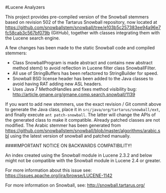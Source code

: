<!--
    Licensed to the Apache Software Foundation (ASF) under one or more
    contributor license agreements.  See the NOTICE file distributed with
    this work for additional information regarding copyright ownership.
    The ASF licenses this file to You under the Apache License, Version 2.0
    the "License"); you may not use this file except in compliance with
    the License.  You may obtain a copy of the License at

        http://www.apache.org/licenses/LICENSE-2.0

    Unless required by applicable law or agreed to in writing, software
    distributed under the License is distributed on an "AS IS" BASIS,
    WITHOUT WARRANTIES OR CONDITIONS OF ANY KIND, either express or implied.
    See the License for the specific language governing permissions and
    limitations under the License.
 -->

#Lucene Analyzers

This project provides pre-compiled version of the Snowball stemmers
based on revision 502 of the Tartarus Snowball repository,
now located at https://github.com/snowballstem/snowball/tree/e103b5c257383ee94a96e7fc58cab3c567bf079b (GitHub),
together with classes integrating them with the Lucene search engine.

A few changes has been made to the static Snowball code and compiled stemmers:

 * Class SnowballProgram is made abstract and contains new abstract method stem() to avoid reflection in Lucene filter class SnowballFilter.
 * All use of StringBuffers has been refactored to StringBuilder for speed.
 * Snowball BSD license header has been added to the Java classes to avoid having RAT adding new ASL headers.
 * Uses Java 7 MethodHandles and fixes method visibility bug: http://article.gmane.org/gmane.comp.search.snowball/1139

If you want to add new stemmers, use the exact revision / Git commit above to generate the Java class, place it
in `src/java/org/tartarus/snowball/ext`, and finally execute `ant patch-snowball`. The latter will change the APIs
of the generated class to make it compatible. Already patched classes are not modified.
The Arabic stemmer has been generated from https://github.com/snowballstem/snowball/blob/master/algorithms/arabic.sbl
using the latest version of snowball and patched manually.

####IMPORTANT NOTICE ON BACKWARDS COMPATIBILITY!

An index created using the Snowball module in Lucene 2.3.2 and below
might not be compatible with the Snowball module in Lucene 2.4 or greater.

For more information about this issue see:
https://issues.apache.org/jira/browse/LUCENE-1142


For more information on Snowball, see:
  http://snowball.tartarus.org/

